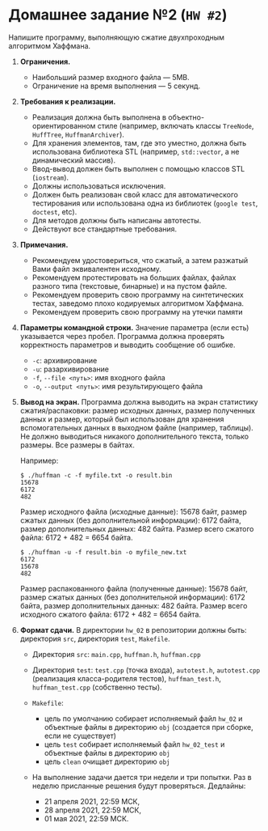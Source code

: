 # Домашнее задание №2 (`HW #2`)

Напишите программу, выполняющую сжатие двухпроходным алгоритмом Хаффмана.

1. **Ограничения.**
    * Наибольший размер входного файла — 5MB.
    * Ограничение на время выполнения — 5 секунд.

2. **Требования к реализации.**
    * Реализация должна быть выполнена в объектно-ориентированном стиле (например, включать классы `TreeNode`, `HuffTree`, `HuffmanArchiver`).
    * Для хранения элементов, там, где это уместно, должна быть использована библиотека STL (например, `std::vector`, а не динамический массив).
    * Ввод-вывод должен быть выполнен с помощью классов STL (`iostream`).
    * Должны использоваться исключения.
    * Должен быть реализован свой класс для автоматического тестирования или использована одна из библиотек (`google test`, `doctest`, etc).
    * Для методов должны быть написаны автотесты.
    * Действуют все стандартные требования.
3. **Примечания.**
    * Рекомендуем удостовериться, что сжатый, а затем разжатый Вами файл эквивалентен исходному.
    * Рекомендуем протестировать на больших файлах, файлах разного типа (текстовые, бинарные) и на пустом файле.
    * Рекомендуем проверить свою программу на синтетических тестах, заведомо плохо кодируемых алгоритмом Хаффмана.
    * Рекомендуем проверить свою программу на утечки памяти
4. **Параметры командной строки.** Значение параметра (если есть) указывается через пробел. Программа должна проверять корректность параметров и выводить сообщение об ошибке.
    * `-c`: архивирование
    * `-u`: разархивирование
    * `-f`, `--file <путь>`: имя входного файла
    * `-o`, `--output <путь>`: имя результирующего файла
5. **Вывод на экран.**
   Программа должна выводить на экран статистику сжатия/распаковки: размер исходных данных, размер полученных данных
   и размер, который был использован для хранения вспомогательных данных в выходном файле (например, таблицы).
   Не должно выводиться никакого дополнительного текста, только размеры. Все размеры в байтах.

   Например:
   ```
   $ ./huffman -c -f myfile.txt -o result.bin
   15678
   6172
   482
   ```

   Размер исходного файла (исходные данные): 15678 байт, размер сжатых данных (без дополнительной информации):
   6172 байта, размер дополнительных данных: 482 байта. Размер всего сжатого файла: 6172 + 482 = 6654 байта.
   ```
   $ ./huffman -u -f result.bin -o myfile_new.txt
   6172
   15678
   482
   ```
   Размер распакованного файла (полученные данные): 15678 байт, размер сжатых данных (без дополнительной информации):
   6172 байта, размер дополнительных данных: 482 байта. Размер всего исходного сжатого файла: 6172 + 482 = 6654 байта.

6. **Формат сдачи.**
   В директории `hw_02` в репозитории должны быть: директория `src`, директория `test`, `Makefile`.
    * Директория `src`: `main.cpp`, `huffman.h`, `huffman.cpp`
    * Директория `test`: `test.cpp` (точка входа), `autotest.h`, `autotest.cpp` (реализация класса-родителя тестов), `huffman_test.h`, `huffman_test.cpp` (собственно тесты).
    * `Makefile`:
        * цель по умолчанию собирает исполняемый файл `hw_02` и объектные файлы в директорию `obj` (создается при сборке, если не существует)
        * цель `test` собирает исполняемый файл `hw_02_test` и объектные файлы в директорию `obj`
        * цель `clean` очищает директорию `obj`

    * На выполнение задачи дается три недели и три попытки. Раз в неделю присланные решения будут проверяться.
      Дедлайны:
        * 21 апреля 2021, 22:59 МСК,
        * 28 апреля 2021, 22:59 МСК,
        * 01 мая 2021, 22:59 МСК.
